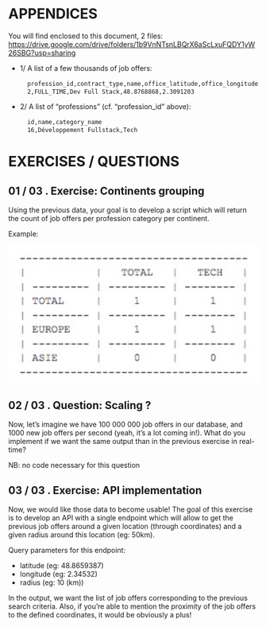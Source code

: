 # APPENDICES

You will find enclosed to this document, 2 files: https://drive.google.com/drive/folders/1b9VnNTsnLBQrX6aScLxuFQDY1yW26SBG?usp=sharing 
- 1/ A list of a few thousands of job offers:
  ```
    profession_id,contract_type,name,office_latitude,office_longitude
    2,FULL_TIME,Dev Full Stack,48.8768868,2.3091203
  ```
- 2/ A list of “professions” (cf. “profession_id” above):
  ```
    id,name,category_name
    16,Développement Fullstack,Tech
  ```

# EXERCISES / QUESTIONS

## 01 / 03 . Exercise: Continents grouping

Using the previous data, your goal is to develop a script which will return the count of job offers per profession category per continent.

Example:

![result table](./result_table.png)

## 02 / 03 . Question: Scaling ?

Now, let’s imagine we have 100 000 000 job offers in our database, and 1000 new job offers per second (yeah, it’s a lot coming in!). What do you implement if we want the same output than in the previous exercise in real-time?

NB: no code necessary for this question

## 03 / 03 . Exercise: API implementation
						
Now, we would like those data to become usable! The goal of this exercise is to develop an API with a single endpoint which will allow to get the previous job offers around a given location (through coordinates) and a given radius around this location (eg: 50km).

Query parameters for this endpoint:
* latitude (eg: 48.8659387)
* longitude (eg: 2.34532)
* radius (eg: 10 (km))

In the output, we want the list of job offers corresponding to the previous search criteria.
Also, if you’re able to mention the proximity of the job offers to the defined coordinates, it would be obviously a plus!